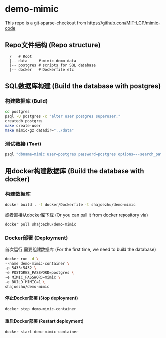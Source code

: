 # demo-mimic

This repo is a git-sparse-checkout from https://github.com/MIT-LCP/mimic-code

## Repo文件结构 (Repo structure)

```
  /   # Root
  |-- data     # mimic-demo data
  |-- postgres # scripts for SQL database
  |-- docker   # Dockerfile etc
```

## SQL数据库构建 (Build the database with postgres)

### 构建数据库 (Build)

```bash
cd postgres
psql -U postgres -c "alter user postgres superuser;"
createdb postgres
make create-user
make mimic-gz datadir="../data"
```

### 测试链接 (Test)

```bash
psql "dbname=mimic user=postgres password=postgres options=--search_path=mimiciii" -v ON_ERROR_STOP=1 -f postgres_checks.sql
```

## 用docker构建数据库 (Build the database with docker)

### 构建数据库

```bash
docker build . -f docker/Dockerfile -t shajoezhu/demo-mimic
```

或者直接从docker库下载 (Or you can pull it from docker repository via)

```bash
docker pull shajoezhu/demo-mimic
```

### Docker部署 (Deployment)

首次运行,需要组建数据库 (For the first time, we need to build the database)

```bash
docker run -d \
--name demo-mimic-container \
-p 5433:5432 \
-e POSTGRES_PASSWORD=postgres \
-e MIMIC_PASSWORD=mimic \
-e BUILD_MIMIC=1 \
shajoezhu/demo-mimic
```

#### 停止Docker部署 (Stop deployment)

```bash
docker stop demo-mimic-container
```

#### 重启Docker部署 (Restart deployment)

```bash
docker start demo-mimic-container
```
